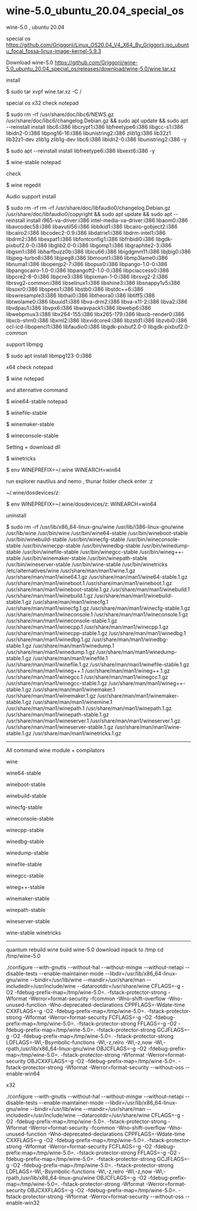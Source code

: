 # wine-5.0_ubuntu_20.04_special_os
wine-5.0 , ubuntu 20.04

special os https://github.com/Griggorii/Linux_OS20.04_V4_X64_By_Griggorii.iso_ubuntu_focal_fossa-linux-image-kernel-5.9.3

Download wine-5.0 https://github.com/Griggorii/wine-5.0_ubuntu_20.04_special_os/releases/download/wine-5.0/wine.tar.xz

install 

$ sudo tar xvpf wine.tar.xz -C /

special os x32  check notepad

$ sudo rm -rf /usr/share/doc/libc6/NEWS.gz /usr/share/doc/libc6/changelog.Debian.gz && sudo apt update && sudo apt --reinstall install libc6:i386 libcrypt1:i386 libfreetype6:i386 libgcc-s1:i386 libidn2-0:i386 libpng16-16:i386 libunistring2:i386 zlib1g:i386 lib32z1 lib32z1-dev zlib1g zlib1g-dev libc6:i386 libidn2-0:i386 libunistring2:i386 -y

$ sudo apt --reinstall install libfreetype6:i386 libxext6:i386 -y

$ wine-stable notepad

check

$ wine regedit

Audio support install

$ sudo rm -rf rm -rf /usr/share/doc/libfaudio0/changelog.Debian.gz /usr/share/doc/libfaudio0/copyright && sudo apt update && sudo apt --reinstall install i965-va-driver:i386 intel-media-va-driver:i386 libaom0:i386 libavcodec58:i386 libavutil56:i386 libblkid1:i386 libcairo-gobject2:i386 libcairo2:i386 libcodec2-0.9:i386 libdatrie1:i386 libdrm-intel1:i386 libdrm2:i386 libexpat1:i386 libfontconfig1:i386 libfribidi0:i386 libgdk-pixbuf2.0-0:i386 libglib2.0-0:i386 libgomp1:i386 libgraphite2-3:i386 libgsm1:i386 libharfbuzz0b:i386 libicu66:i386 libigdgmm11:i386 libjbig0:i386 libjpeg-turbo8:i386 libjpeg8:i386 libmount1:i386 libmp3lame0:i386 libnuma1:i386 libopenjp2-7:i386 libopus0:i386 libpango-1.0-0:i386 libpangocairo-1.0-0:i386 libpangoft2-1.0-0:i386 libpciaccess0:i386 libpcre2-8-0:i386 libpcre3:i386 libpixman-1-0:i386 librsvg2-2:i386 librsvg2-common:i386 libselinux1:i386 libshine3:i386 libsnappy1v5:i386 libsoxr0:i386 libspeex1:i386 libstb0:i386 libstdc++6:i386 libswresample3:i386 libthai0:i386 libtheora0:i386 libtiff5:i386 libtwolame0:i386 libuuid1:i386 libva-drm2:i386 libva-x11-2:i386 libva2:i386 libvdpau1:i386 libvpx6:i386 libwavpack1:i386 libwebp6:i386 libwebpmux3:i386 libx264-155:i386 libx265-179:i386 libxcb-render0:i386 libxcb-shm0:i386 libxml2:i386 libxvidcore4:i386 libzstd1:i386 libzvbi0:i386 ocl-icd-libopencl1:i386 libfaudio0:i386 libgdk-pixbuf2.0-0 libgdk-pixbuf2.0-common

support libmpg

$ sudo apt install libmpg123-0:i386

x64 check notepad

$ wine notepad

and alternative command

$ wine64-stable notepad

$ winefile-stable

$ winemaker-stable

$ wineconsole-stable

Setting + download dll

$ winetricks

$ env WINEPREFIX=~/.wine WINEARCH=win64

run explorer nautilus and nemo , thunar folder check enter :z

~/.wine/dosdevices/z:

$ env WINEPREFIX=~/.wine/dosdevices/z: WINEARCH=win64

uninstall

$ sudo rm -rf /usr/lib/x86_64-linux-gnu/wine /usr/lib/i386-linux-gnu/wine /usr/lib/wine /usr/bin/wine /usr/bin/wine64-stable /usr/bin/wineboot-stable /usr/bin/winebuild-stable /usr/bin/winecfg-stable /usr/bin/wineconsole-stable /usr/bin/winecpp-stable /usr/bin/winedbg-stable /usr/bin/winedump-stable /usr/bin/winefile-stable /usr/bin/winegcc-stable /usr/bin/wineg++-stable /usr/bin/winemaker-stable /usr/bin/winepath-stable /usr/bin/wineserver-stable /usr/bin/wine-stable /usr/bin/winetricks /etc/alternatives/wine /usr/share/man/man1/wine.1.gz /usr/share/man/man1/wine64.1.gz /usr/share/man/man1/wine64-stable.1.gz /usr/share/man/man1/wineboot.1 /usr/share/man/man1/wineboot.1.gz /usr/share/man/man1/wineboot-stable.1.gz /usr/share/man/man1/winebuild.1 /usr/share/man/man1/winebuild.1.gz /usr/share/man/man1/winebuild-stable.1.gz /usr/share/man/man1/winecfg.1 /usr/share/man/man1/winecfg.1.gz /usr/share/man/man1/winecfg-stable.1.gz /usr/share/man/man1/wineconsole.1 /usr/share/man/man1/wineconsole.1.gz /usr/share/man/man1/wineconsole-stable.1.gz /usr/share/man/man1/winecpp.1 /usr/share/man/man1/winecpp.1.gz /usr/share/man/man1/winecpp-stable.1.gz /usr/share/man/man1/winedbg.1 /usr/share/man/man1/winedbg.1.gz /usr/share/man/man1/winedbg-stable.1.gz /usr/share/man/man1/winedump.1 /usr/share/man/man1/winedump.1.gz /usr/share/man/man1/winedump-stable.1.gz /usr/share/man/man1/winefile.1 /usr/share/man/man1/winefile.1.gz /usr/share/man/man1/winefile-stable.1.gz /usr/share/man/man1/wineg++.1 /usr/share/man/man1/wineg++.1.gz /usr/share/man/man1/winegcc.1 /usr/share/man/man1/winegcc.1.gz /usr/share/man/man1/winegcc-stable.1.gz /usr/share/man/man1/wineg++-stable.1.gz /usr/share/man/man1/winemaker.1 /usr/share/man/man1/winemaker.1.gz /usr/share/man/man1/winemaker-stable.1.gz /usr/share/man/man1/winemine.1 /usr/share/man/man1/winepath.1 /usr/share/man/man1/winepath.1.gz /usr/share/man/man1/winepath-stable.1.gz /usr/share/man/man1/wineserver.1 /usr/share/man/man1/wineserver.1.gz /usr/share/man/man1/wineserver-stable.1.gz /usr/share/man/man1/wine-stable.1.gz /usr/share/man/man1/winetricks.1.gz

________________________________________________________________________________________________________________________________________________________________

All command wine module + compilators

wine 

wine64-stable 

wineboot-stable 

winebuild-stable 

winecfg-stable 

wineconsole-stable 

winecpp-stable 

winedbg-stable 

winedump-stable 

winefile-stable 

winegcc-stable 

wineg++-stable 

winemaker-stable 

winepath-stable 

wineserver-stable 

wine-stable winetricks

_________________________________________________________________________________________________________________________________________________________________

quantum rebuild wine build wine-5.0 download inpack to /tmp cd /tmp/wine-5.0

./configure --with-gnutls --without-hal --without-mingw --without-netapi --disable-tests --enable-maintainer-mode --libdir=/usr/lib/x86_64-linux-gnu/wine --bindir=/usr/lib/wine --mandir=/usr/share/man --includedir=/usr/include/wine --datarootdir=/usr/share/wine CFLAGS=-g -O2 -fdebug-prefix-map=/tmp/wine-5.0=. -fstack-protector-strong -Wformat -Werror=format-security -fcommon -Wno-shift-overflow -Wno-unused-function -Wno-deprecated-declarations CPPFLAGS=-Wdate-time CXXFLAGS=-g -O2 -fdebug-prefix-map=/tmp/wine-5.0=. -fstack-protector-strong -Wformat -Werror=format-security FCFLAGS=-g -O2 -fdebug-prefix-map=/tmp/wine-5.0=. -fstack-protector-strong FFLAGS=-g -O2 -fdebug-prefix-map=/tmp/wine-5.0=. -fstack-protector-strong GCJFLAGS=-g -O2 -fdebug-prefix-map=/tmp/wine-5.0=. -fstack-protector-strong LDFLAGS=-Wl,-Bsymbolic-functions -Wl,-z,relro -Wl,-z,now -Wl,-rpath,/usr/lib/x86_64-linux-gnu/wine OBJCFLAGS=-g -O2 -fdebug-prefix-map=/tmp/wine-5.0=. -fstack-protector-strong -Wformat -Werror=format-security OBJCXXFLAGS=-g -O2 -fdebug-prefix-map=/tmp/wine-5.0=. -fstack-protector-strong -Wformat -Werror=format-security --without-oss --enable-win64

x32

./configure --with-gnutls --without-hal --without-mingw --without-netapi --disable-tests --enable-maintainer-mode --libdir=/usr/lib/x86_64-linux-gnu/wine --bindir=/usr/lib/wine --mandir=/usr/share/man --includedir=/usr/include/wine --datarootdir=/usr/share/wine CFLAGS=-g -O2 -fdebug-prefix-map=/tmp/wine-5.0=. -fstack-protector-strong -Wformat -Werror=format-security -fcommon -Wno-shift-overflow -Wno-unused-function -Wno-deprecated-declarations CPPFLAGS=-Wdate-time CXXFLAGS=-g -O2 -fdebug-prefix-map=/tmp/wine-5.0=. -fstack-protector-strong -Wformat -Werror=format-security FCFLAGS=-g -O2 -fdebug-prefix-map=/tmp/wine-5.0=. -fstack-protector-strong FFLAGS=-g -O2 -fdebug-prefix-map=/tmp/wine-5.0=. -fstack-protector-strong GCJFLAGS=-g -O2 -fdebug-prefix-map=/tmp/wine-5.0=. -fstack-protector-strong LDFLAGS=-Wl,-Bsymbolic-functions -Wl,-z,relro -Wl,-z,now -Wl,-rpath,/usr/lib/x86_64-linux-gnu/wine OBJCFLAGS=-g -O2 -fdebug-prefix-map=/tmp/wine-5.0=. -fstack-protector-strong -Wformat -Werror=format-security OBJCXXFLAGS=-g -O2 -fdebug-prefix-map=/tmp/wine-5.0=. -fstack-protector-strong -Wformat -Werror=format-security --without-oss --enable-win32

